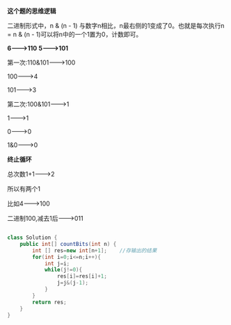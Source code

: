 **这个题的思维逻辑**

二进制形式中，n & (n - 1) 与数字n相比，n最右侧的1变成了0。也就是每次执行n = n & (n - 1)可以将n中的一个1置为0，计数即可。



**6--->110**
**5--->101**

第一次:110&101--->100

100--->4

101--->3

第二次:100&101--->1

1--->1

0--->0

1&0--->0

**终止循环**

总次数1+1--->2

所以有两个1

比如4--->100

二进制100,减去1后--->011

```java

class Solution {
    public int[] countBits(int n) {
        int [] res=new int[n+1];    //存输出的结果
        for(int i=0;i<=n;i++){
            int j=i;
            while(j!=0){
                res[i]=res[i]+1;
                j=j&(j-1);
            }
        }
        return res;
    } 
}

```



